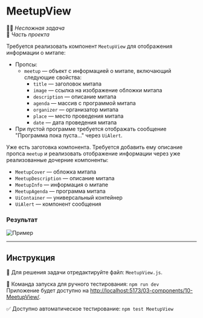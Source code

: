 # MeetupView

👶🏻 _Несложная задача_\
💼 _Часть проекта_

<!--start_statement-->

Требуется реализовать компонент `MeetupView` для отображения информации о митапе:

- Пропсы:
  - `meetup` — объект с информацией о митапе, включающий следующие свойства:
    - `title` — заголовок митапа
    - `image` — ссылка на изображение обложки митапа
    - `description` — описание митапа
    - `agenda` — массив с программой митапа
    - `organizer` — организатор митапа
    - `place` — место проведения митапа
    - `date` — дата проведения митапа
- При пустой программе требуется отображать сообщение "Программа пока пуста..." через `UiAlert`.

Уже есть заготовка компонента. Требуется добавить ему описание пропса `meetup` и реализовать отображение информации
через уже реализованные дочерние компоненты:

- `MeetupCover` — обложка митапа
- `MeetupDescription` — описание митапа
- `MeetupInfo` — информация о митапе
- `MeetupAgenda` — программа митапа
- `UiContainer` — универсальный контейнер
- `UiAlert` — компонент сообщения

### Результат

<img src="https://i.imgur.com/IFoy5Z3.png" alt="Пример" />

<!--end_statement-->

---

## Инструкция

📝 Для решения задачи отредактируйте файл: `MeetupView.js`.

🚀 Команда запуска для ручного тестирования: `npm run dev`\
Приложение будет доступно на
[http://localhost:5173/03-components/10-MeetupView/](http://localhost:5173/03-components/10-MeetupView/).

✅ Доступно автоматическое тестирование: `npm test MeetupView`
